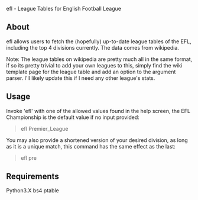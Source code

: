 efl - League Tables for English Football League 

## About
efl allows users to fetch the (hopefully) up-to-date league tables of the EFL, including the top 4 divisions currently. 
The data comes from wikipedia. 

Note: The league tables on wikipedia are pretty much all in the same format, if so its pretty trivial to add your own leagues to this, simply find the wiki template page for the league table and add an option to the argument parser. I'll likely update this if I need any other league's stats.

## Usage
Invoke 'efl' with one of the allowed values found in the help screen, the EFL Championship is the default value if no input provided:

> efl Premier_League

You may also provide a shortened version of your desired division, as long as it is a unique match, this command has the same effect as the last:

> efl pre

## Requirements

Python3.X
bs4
ptable
